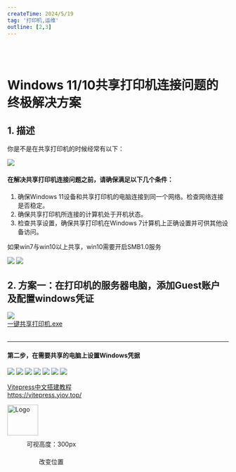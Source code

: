 ```yaml
---
createTime: 2024/5/19
tag: '打印机,运维'
outline: [2,3]
---
```


<br/>
<br/>

# Windows 11/10共享打印机连接问题的终极解决方案

## 1. 描述 

你是不是在共享打印机的时候经常有以下：

<img src="https://gitee.com/zhangjunjiee/article-images/raw/master/images/202405191910097.png"/>

<br/>

#### 在解决共享打印机连接问题之前，请确保满足以下几个条件：

1. 确保Windows 11设备和共享打印机的电脑连接到同一个网络。检查网络连接是否稳定。
2. 确保共享打印机所连接的计算机处于开机状态。
3. 检查共享设置，确保共享打印机在Windows 7计算机上正确设置并可供其他设备访问。

如果win7与win10以上共享，win10需要开启SMB1.0服务

<img src="https://gitee.com/zhangjunjiee/article-images/raw/master/images/202405192338434.png"/>
<img src="https://gitee.com/zhangjunjiee/article-images/raw/master/images/202405192338679.png"/>



## 2. 方案一：在打印机的服务器电脑，添加Guest账户及配置windows凭证

<img src="https://gitee.com/zhangjunjiee/article-images/raw/master/images/202405202346090.png"/>

<br/>
<NCard
title="点击下方下载"
:segmented="{
    content: true,
    footer: 'soft'
}"
>
<template #header-extra>

</template>
<a href="https://gitee.com/zhangjunjiee/my-packages/raw/master/zip/%E5%85%B1%E4%BA%AB%E6%89%93%E5%8D%B0%E6%9C%BA%E9%94%99%E8%AF%AF%E4%BF%AE%E5%A4%8DPrintFix(709&11b%E7%AD%89%E9%94%99%E8%AF%AF%E4%BB%A3%E7%A0%81).zip" target="_blank">一键共享打印机.exe</a>


</NCard>


<br/>
<br/>

---

#### 第二步，在需要共享的电脑上设置Windows凭据

<img src="https://gitee.com/zhangjunjiee/article-images/raw/master/images/202405200000703.png"/>
<img src="https://gitee.com/zhangjunjiee/article-images/raw/master/images/202405200003116.png"/>
<img src="https://gitee.com/zhangjunjiee/article-images/raw/master/images/202405200003238.png"/>
<img src="https://gitee.com/zhangjunjiee/article-images/raw/master/images/202405200004108.png"/>
<img src="https://gitee.com/zhangjunjiee/article-images/raw/master/images/202405200004451.png"/>
<img src="https://gitee.com/zhangjunjiee/article-images/raw/master/images/202405200004112.png"/>
<img src="https://gitee.com/zhangjunjiee/article-images/raw/master/images/202405200005137.png"/>

<script setup>
import { NButton,NCarousel,NCard,NCarouselItem,NBackTop } from 'naive-ui'
</script>


<br/>
<div class="linkcard">
  <a href="https://vitepress.yiov.top/" target="_blank">
    <p class="description">Vitepress中文搭建教程<br><span>https://vitepress.yiov.top/</span></p>
    <div class="logo">
        <img alt="Logo" width="70px" height="70px" src="https://gitee.com/zhangjunjiee/article-images/raw/master/images/202405051433983.jpg" />
    </div>
  </a>
</div>

<NBackTop :right="100" />
<NBackTop :bottom="100" :visibility-height="300">
    <div
      style="
        width: 200px;
        height: 40px;
        line-height: 40px;
        text-align: center;
        font-size: 14px;
      "
    >
      可视高度：300px
    </div>
  </NBackTop>

<NBackTop :right="40" :bottom="160">
    <div
      style="
        width: 200px;
        height: 40px;
        line-height: 40px;
        text-align: center;
        font-size: 14px;
      "
    >
      改变位置
    </div>
  </NBackTop>


<style module>
.carousel-img {
  margin: 0 auto;
  width: 100%;
  height: 100%;
  object-fit: cover;
}
</style>